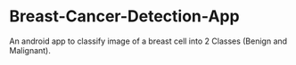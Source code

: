 # Breast-Cancer-Detection-App
An android app to classify image of a breast cell into 2 Classes (Benign and Malignant). 
